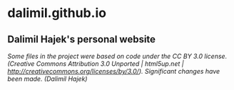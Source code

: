 # dalimil.github.io
## Dalimil Hajek's personal website


*Some files in the project were based on code under the CC BY 3.0 license. (Creative Commons Attribution 3.0 Unported | html5up.net | http://creativecommons.org/licenses/by/3.0/). Significant changes have been made. (Dalimil Hajek)*